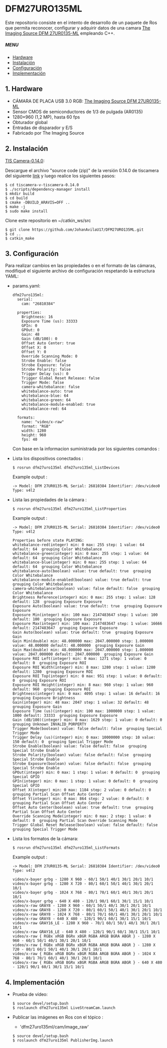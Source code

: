 # DFM27URO135ML

Este repositorio consiste en el intento de desarrollo de un paquete de Ros que permita reconocer, configurar y adquirir datos de una camara [The Imaging Source DFM 27UR0135-ML](https://www.theimagingsource.com/products/board-cameras/usb-3.0-color/dfm27ur0135ml/) empleando C++.

##### MENU

- [Hardware](#hardware)
- [Instalación](#instalacion)
- [Configuración](#configuracion)
- [Implementación](#implementacion)

<a name="hardware"/>

## 1. Hardware

- CÁMARA DE PLACA USB 3.0 RGB: [The Imaging Source DFM 27UR0135-ML](https://www.theimagingsource.com/products/board-cameras/usb-3.0-color/dfm27ur0135ml/)
- Sensor CMOS de semiconductores de 1/3 de pulgada (AR0135)
- 1280×960 (1,2 MP), hasta 60 fps
- Obturador global
- Entradas de disparador y E/S
- Fabricado por The Imaging Source

<a name="instalacion"/>

## 2. Instalación

[TIS Camera-0.14.0](https://github.com/TheImagingSource/tiscamera/releases):

Descargue el archivo "source code (zip)" de la versión 0.14.0 de tiscamera del siguiente [link](https://github.com/TheImagingSource/tiscamera/releases) y luego realice los siguientes pasos: 

```console
$ cd tiscamera-v-tiscamera-0.14.0
$ ./scripts/dependency-manager install
$ mkdir build
$ cd build
$ cmake -DBUILD_ARAVIS=OFF ..
$ make -j
$ sudo make install
```

Clone este repositorio en ~/catkin_ws/src

```console
$ git clone https://github.com/JohanAvilaU17/DFM27URO135ML.git
$ cd ..
$ catkin_make
```

<a name="configuracion"/>

## 3. Configuración

Para realizar cambios en las propiedades o en el formato de las cámaras, modifiqué el siguiente archivo de configuración respetando la estructura YAML:

- params.yaml:

  ```console
  dfm27uro135ml:
    serial:
      cam: "26810384"

    properties:
      Brightness: 16
      Exposure Time (us): 33333
      GPIn: 0
      GPOut: 0
      Gain: 48
      Gain (dB/100): 0
      Offset Auto Center: true
      Offset X: 0
      Offset Y: 0
      Override Scanning Mode: 0
      Strobe Enable: false
      Strobe Exposure: false
      Strobe Polarity: false
      Trigger Delay (us): 0
      Trigger Global Reset Release: false
      Trigger Mode: false
      camera-whitebalance: false
      whitebalance-auto: true
      whitebalance-blue: 64
      whitebalance-green: 64
      whitebalance-module-enabled: true
      whitebalance-red: 64

    formats:
      name: "video/x-raw"
      format: "RGB"
      width: 1280
      height: 960
      fps: 40
  ```

  Con base en la informacion suministrada por los siguientes comandos :

- Lista los dispositivos conectados :

  ```console
  $ rosrun dfm27uro135ml dfm27uro135ml_ListDevices
  ```

  Example output :

  ```console
  -> Model: DFM 27UR0135-ML Serial: 26810384 Identifier: /dev/video0 Type: v4l2
  ```

- Lista las propiedades de la cámara :

  ```console
  $ rosrun dfm27uro135ml dfm27uro135ml_ListProperties
  ```

  Example output :

  ```console
  -> Model: DFM 27UR0135-ML Serial: 26810384 Identifier: /dev/video0 Type: v4l2

  Properties before state PLAYING:
  whitebalance-red(integer) min: 0 max: 255 step: 1 value: 64 default: 64  grouping Color Whitebalance
  whitebalance-green(integer) min: 0 max: 255 step: 1 value: 64 default: 64  grouping Color Whitebalance
  whitebalance-blue(integer) min: 0 max: 255 step: 1 value: 64 default: 64  grouping Color Whitebalance
  whitebalance-auto(boolean) value: true default: true  grouping Color Whitebalance
  whitebalance-module-enabled(boolean) value: true default: true  grouping Color Whitebalance
  camera-whitebalance(boolean) value: false default: false  grouping Color Whitebalance
  Brightness Reference(integer) min: 0 max: 255 step: 1 value: 128 default: 128  grouping Exposure Exposure
  Exposure Auto(boolean) value: true default: true  grouping Exposure Exposure
  Exposure Min(integer) min: 100 max: 2147483647 step: 1 value: 100 default: 100  grouping Exposure Exposure
  Exposure Max(integer) min: 100 max: 2147483647 step: 1 value: 16666 default: 2147483647  grouping Exposure Exposure
  Gain Auto(boolean) value: true default: true  grouping Exposure Gain
  Gain Min(double) min: 48.000000 max: 2047.000000 step: 1.000000 value: 48.000000 default: 48.000000  grouping Exposure Gain
  Gain Max(double) min: 48.000000 max: 2047.000000 step: 1.000000 value: 2047.000000 default: 2047.000000  grouping Exposure Gain
  Exposure ROI Left(integer) min: 0 max: 1271 step: 1 value: 0 default: 0  grouping Exposure ROI
  Exposure ROI Width(integer) min: 8 max: 1280 step: 1 value: 1280 default: 1280  grouping Exposure ROI
  Exposure ROI Top(integer) min: 0 max: 951 step: 1 value: 0 default: 0  grouping Exposure ROI
  Exposure ROI Height(integer) min: 8 max: 960 step: 1 value: 960 default: 960  grouping Exposure ROI
  Brightness(integer) min: 0 max: 4095 step: 1 value: 16 default: 16  grouping Exposure Brightness
  Gain(integer) min: 48 max: 2047 step: 1 value: 32 default: 48  grouping Exposure Gain
  Exposure Time (us)(integer) min: 100 max: 1000000 step: 1 value: 1000 default: 33333  grouping Exposure Exposure
  Gain (dB/100)(integer) min: 0 max: 1629 step: 1 value: 0 default: 0  grouping Unknown INVALID_PORPERTY
  Trigger Mode(boolean) value: false default: false  grouping Special Trigger Mode
  Trigger Delay (us)(integer) min: 0 max: 10000000 step: 10 value: 150 default: 0  grouping Special Trigger Mode
  Strobe Enable(boolean) value: false default: false  grouping Special Strobe Enable
  Strobe Polarity(boolean) value: false default: false  grouping Special Strobe Enable
  Strobe Exposure(boolean) value: false default: false  grouping Special Strobe Enable
  GPOut(integer) min: 0 max: 1 step: 1 value: 0 default: 0  grouping Special GPIO
  GPIn(integer) min: 0 max: 1 step: 1 value: 0 default: 0  grouping Special GPIO
  Offset X(integer) min: 0 max: 1184 step: 2 value: 0 default: 0  grouping Partial Scan Offset Auto Center
  Offset Y(integer) min: 0 max: 864 step: 2 value: 0 default: 0  grouping Partial Scan Offset Auto Center
  Offset Auto Center(boolean) value: true default: true  grouping Partial Scan Offset Auto Center
  Override Scanning Mode(integer) min: 0 max: 2 step: 1 value: 0 default: 0  grouping Partial Scan Override Scanning Mode
  Trigger Global Reset Release(boolean) value: false default: false  grouping Special Trigger Mode
  ```

- Lista los formatos de la cámara:

  ```console
  $ rosrun dfm27uro135ml dfm27uro135ml_ListFormats
  ```

  Example output :

  ```console
  -> Model: DFM 27UR0135-ML Serial: 26810384 Identifier: /dev/video0 Type: v4l2

  video/x-bayer grbg - 1280 X 960 - 60/1 50/1 40/1 30/1 20/1 10/1
  video/x-bayer grbg - 1280 X 720 - 80/1 60/1 50/1 40/1 30/1 20/1 10/1
  video/x-bayer grbg - 1024 X 768 - 80/1 70/1 60/1 40/1 30/1 20/1 10/1
  video/x-bayer grbg - 640 X 480 - 120/1 90/1 60/1 30/1 15/1 10/1
  video/x-raw GRAY8 - 1280 X 960 - 60/1 50/1 40/1 30/1 20/1 10/1
  video/x-raw GRAY8 - 1280 X 720 - 80/1 60/1 50/1 40/1 30/1 20/1 10/1
  video/x-raw GRAY8 - 1024 X 768 - 80/1 70/1 60/1 40/1 30/1 20/1 10/1
  video/x-raw GRAY8 - 640 X 480 - 120/1 90/1 60/1 30/1 15/1 10/1
  video/x-raw GRAY16_LE - 1280 X 960 - 70/1 60/1 50/1 40/1 30/1 20/1 10/1
  video/x-raw GRAY16_LE - 640 X 480 - 120/1 90/1 60/1 30/1 15/1 10/1
  video/x-raw { RGBx xRGB BGRx xBGR RGBA ARGB BGRA ABGR } - 1280 X 960 - 60/1 50/1 40/1 30/1 20/1 10/1
  video/x-raw { RGBx xRGB BGRx xBGR RGBA ARGB BGRA ABGR } - 1280 X 720 - 80/1 60/1 50/1 40/1 30/1 20/1 10/1
  video/x-raw { RGBx xRGB BGRx xBGR RGBA ARGB BGRA ABGR } - 1024 X 768 - 80/1 70/1 60/1 40/1 30/1 20/1 10/1
  video/x-raw { RGBx xRGB BGRx xBGR RGBA ARGB BGRA ABGR } - 640 X 480 - 120/1 90/1 60/1 30/1 15/1 10/1
  ```

  <a name="implementacion"/>

## 4. Implementación

- Prueba de vídeo:

  ```console
  $ source devel/setup.bash
  $ roslaunch dfm27uro135ml LiveStreamCam.launch
  ```

- Publicar las imágenes en Ros con el tópico :

  - 'dfm27uro135ml/cam/image_raw'

  ```console
  $ source devel/setup.bash
  $ roslaunch dfm27uro135ml PublisherImg.launch
  ```
